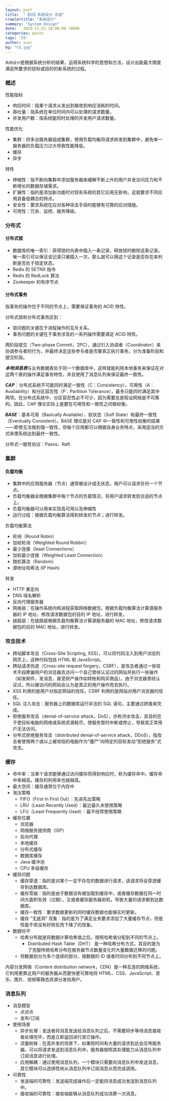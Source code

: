 ```yaml
---
layout: post
title:  "【OS】系统设计 总结"
crawlertitle: "系统设计"
summary: "System Design"
date:   2019-11-22 10:00:00 +0800
categories: posts
tags: 'CS'
author: xusc
bg: "CS.jpg"
---
```


`系统设计`是根据系统分析的结果，运用系统科学的思想和方法，设计出能最大限度满足所要求的目标或目的的新系统的过程。

### 概述
性能指标
- 响应时间：指某个请求从发出到接收到响应消耗的时间。
- 吞吐量：指系统在单位时间内可以处理的请求数量。
- 并发用户数：指系统能同时处理的并发用户请求数量。

性能优化
- 集群：将多台服务器组成集群，使用负载均衡将请求转发到集群中，避免单一服务器的负载压力过大导致性能降低。
- 缓存
- 异步

特性
- 伸缩性：指不断向集群中添加服务器来缓解不断上升的用户并发访问压力和不断增长的数据存储需求。
- 扩展性：指的是添加新功能时对现有系统的其它应用无影响，这就要求不同应用具备低耦合的特点。
- 安全性：要求系统在应对各种攻击手段时能够有可靠的应对措施。
- 可用性：冗余、监控、服务降级。

### 分布式

#### 分布式锁
- 数据库的唯一索引：获得锁时向表中插入一条记录，释放锁时删除这条记录。唯一索引可以保证该记录只被插入一次，那么就可以用这个记录是否存在来判断是否处于锁定状态。
- Redis 的 SETNX 指令
- Redis 的 RedLock 算法
- Zookeeper 的有序节点

#### 分布式事务
指事务的操作位于不同的节点上，需要保证事务的 ACID 特性。

分布式锁和分布式事务区别：
- 锁问题的关键在于进程操作的互斥关系。
- 事务问题的关键在于事务涉及的一系列操作需要满足 ACID 特性。

两阶段提交（Two-phase Commit，2PC），通过引入协调者（Coordinator）来协调参与者的行为，并最终决定这些参与者是否要真正执行事务。分为准备阶段和提交阶段。

***本地消息表***与业务数据表处于同一个数据库中，这样就能利用本地事务来保证在对这两个表的操作满足事务特性，并且使用了消息队列来保证最终一致性。

***CAP***：分布式系统不可能同时满足一致性（C：Consistency）、可用性（A：Availability）和分区容忍性（P：Partition Tolerance），最多只能同时满足其中两项。在分布式系统中，分区容忍性必不可少，因为需要总是假设网络是不可靠的。因此，CAP 理论实际上是要在可用性和一致性之间做权衡。

***BASE***：基本可用（Basically Available）、软状态（Soft State）和最终一致性（Eventually Consistent）。BASE 理论是对 CAP 中一致性和可用性权衡的结果——即使无法做到强一致性，但每个应用都可以根据自身业务特点，采用适当的方式来使系统达到最终一致性。

分布式一致性协议：Paxos、Raft



### 集群

#### 负载均衡
- 集群中的应用服务器（节点）通常被设计成无状态，用户可以请求任何一个节点。
- 负载均衡器会根据集群中每个节点的负载情况，将用户请求转发到合适的节点上。
- 负载均衡器可以用来实现高可用以及伸缩性
- 运行过程：根据负载均衡算法得到转发的节点；进行转发。

负载均衡算法
- 轮询（Round Robin）
- 加权轮询（Weighted Round Robbin）
- 最少连接（least Connections）
- 加权最少连接（Weighted Least Connection）
- 随机算法（Random）
- 源地址哈希法 (IP Hash)

转发
- HTTP 重定向
- DNS 域名解析
- 反向代理服务器
- 网络层：在操作系统内核进程获取网络数据包，根据负载均衡算法计算源服务器的 IP 地址，修改请求数据包的目的 IP 地址，进行转发。
- 链路层：在链路层根据负载均衡算法计算源服务器的 MAC 地址，修改请求数据包的目的 MAC 地址，进行转发。



### 攻击技术
- 跨站脚本攻击（Cross-Site Scripting, XSS），可以将代码注入到用户浏览的网页上，这种代码包括 HTML 和 JavaScript。
- 跨站请求伪造（Cross-site request forgery，CSRF），是攻击者通过一些技术手段欺骗用户的浏览器去访问一个自己曾经认证过的网站并执行一些操作（如发邮件，发消息，甚至财产操作如转账和购买商品）。由于浏览器曾经认证过，所以被访问的网站会认为是真正的用户操作而去执行。
- XSS 利用的是用户对指定网站的信任，CSRF 利用的是网站对用户浏览器的信任。
- SQL 注入攻击：服务器上的数据库运行非法的 SQL 语句，主要通过拼接来完成。
- 拒绝服务攻击（denial-of-service attack，DoS），亦称洪水攻击，其目的在于使目标电脑的网络或系统资源耗尽，使服务暂时中断或停止，导致其正常用户无法访问。
- 分布式拒绝服务攻击（distributed denial-of-service attack，DDoS），指攻击者使用两个或以上被攻陷的电脑作为“僵尸”向特定的目标发动“拒绝服务”式攻击。



### 缓存
- 命中率：当某个请求能够通过访问缓存而得到响应时，称为缓存命中。缓存命中率越高，缓存的利用率也就越高。
- 最大空间：缓存通常位于内存中
- 淘汰策略
  - FIFO（First In First Out）：先进先出策略
  - LRU（Least Recently Used）：最近最久未使用策略
  - LFU（Least Frequently Used）：最不经常使用策略
- 缓存位置
  - 浏览器
  - 网络服务提供商（ISP）
  - 反向代理
  - 本地缓存
  - 分布式缓存
  - 数据库缓存
  - Java 缓冲池
  - CPU 多级缓存
- 缓存问题
  - 缓存穿透：指的是对某个一定不存在的数据进行请求，该请求将会穿透缓存到达数据库。
  - 缓存雪崩：指的是由于数据没有被加载到缓存中，或者缓存数据在同一时间大面积失效（过期），又或者缓存服务器宕机，导致大量的请求都到达数据库。
  - 缓存一致性：要求数据更新的同时缓存数据也能够实时更新。
  - 缓存 “无底洞” 现象：指的是为了满足业务要求添加了大量缓存节点，但是性能不但没有好转反而下降了的现象。
- 数据份不
  - 哈希分布就是将数据计算哈希值之后，按照哈希值分配到不同的节点上。
    - Distributed Hash Table（DHT） 是一种哈希分布方式，其目的是为了克服传统哈希分布在服务器节点数量变化时大量数据迁移的问题。
  - 将数据划分为多个连续的部分，按数据的 ID 或者时间分布到不同节点上。

内容分发网络（Content distribution network，CDN）是一种互连的网络系统，它利用更靠近用户的服务器从而更快更可靠地将 HTML、CSS、JavaScript、音乐、图片、视频等静态资源分发给用户。


### 消息队列
- 消息模型
  - 点对点
  - 发布/订阅
- 使用场景
  - 异步处理：发送者将消息发送给消息队列之后，不需要同步等待消息接收者处理完毕，而是立即返回进行其它操作。
  - 流量削锋：在高并发的场景下，如果短时间有大量的请求到达会压垮服务器。可以将请求发送到消息队列中，服务器按照其处理能力从消息队列中订阅消息进行处理。
  - 应用解耦：通过使用消息队列，一个模块只需要向消息队列中发送消息，其它模块可以选择性地从消息队列中订阅消息从而完成调用。
- 可靠性
  - 发送端的可靠性：发送端完成操作后一定能将消息成功发送到消息队列中。
  - 接收端的可靠性：接收端能够从消息队列成功消费一次消息。
